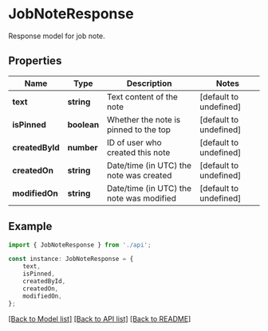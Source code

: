 # JobNoteResponse

Response model for job note.

## Properties

Name | Type | Description | Notes
------------ | ------------- | ------------- | -------------
**text** | **string** | Text content of the note | [default to undefined]
**isPinned** | **boolean** | Whether the note is pinned to the top | [default to undefined]
**createdById** | **number** | ID of user who created this note | [default to undefined]
**createdOn** | **string** | Date/time (in UTC) the note was created | [default to undefined]
**modifiedOn** | **string** | Date/time (in UTC) the note was modified | [default to undefined]

## Example

```typescript
import { JobNoteResponse } from './api';

const instance: JobNoteResponse = {
    text,
    isPinned,
    createdById,
    createdOn,
    modifiedOn,
};
```

[[Back to Model list]](../README.md#documentation-for-models) [[Back to API list]](../README.md#documentation-for-api-endpoints) [[Back to README]](../README.md)
